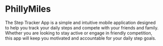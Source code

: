 # PhillyMiles
The Step Tracker App is a simple and intuitive mobile application designed to help you track your daily steps and compete with your friends and family. Whether you are looking to stay active or engage in friendly competition, this app will keep you motivated and accountable for your daily step goals.

